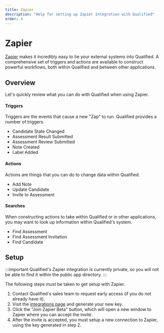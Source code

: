 ```yaml
---
title: Zapier
description: "Help for setting up Zapier Integration with Qualified"
order: 4
---
```

# Zapier

[Zapier](https://www.zapier.com) makes it incredibly easy to tie your external systems into Qualified. A comprehensive set of triggers and actions are available to construct powerful workflows, both within Qualified and between other applications.

## Overview 
Let's quickly review what you can do with Qualified when using Zapier.

#### Triggers
Triggers are the events that cause a new "Zap" to run. Qualified provides a number of triggers. 

- Candidate State Changed
- Assessment Result Submitted
- Assessment Review Submitted
- Note Created
- Label Added

#### Actions
Actions are things that you can do to change data within Qualified. 

- Add Note
- Update Candidate
- Invite to Assessment

#### Searches
When constructing actions to take within Qualified or in other applications, you may want to look up information within Qualified's system.

- Find Assessment
- Find Assessment Invitation
- Find Candidate

## Setup
:::important
Qualified's Zapier integration is currently private, so you will not be able to find it within the public app directory.
::: 

The following steps must be taken to get setup with Zapier. 

1. Contact Qualified's sales team to request early access (if you do not already have it).
2. Visit the [integrations page](https://www.qualified.io/hire/account/integrations) and generate your new key.
3. Click the "Join Zapier Beta" button, which will open a new window to Zapier where you can accept the invite.
4. After the invite is accepted, you must setup a new connection to Zapier, using the key generated in step 2.    
